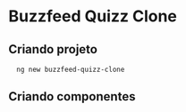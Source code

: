 # Buzzfeed Quizz Clone

## Criando projeto
```
  ng new buzzfeed-quizz-clone
```

## Criando componentes
